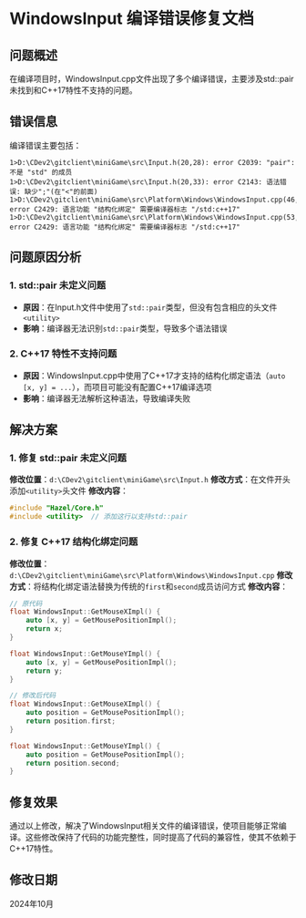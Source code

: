 # WindowsInput 编译错误修复文档

## 问题概述
在编译项目时，WindowsInput.cpp文件出现了多个编译错误，主要涉及std::pair未找到和C++17特性不支持的问题。

## 错误信息
编译错误主要包括：
```
1>D:\CDev2\gitclient\miniGame\src\Input.h(20,28): error C2039: "pair": 不是 "std" 的成员
1>D:\CDev2\gitclient\miniGame\src\Input.h(20,33): error C2143: 语法错误: 缺少";"(在"<"的前面)
1>D:\CDev2\gitclient\miniGame\src\Platform\Windows\WindowsInput.cpp(46,9): error C2429: 语言功能 "结构化绑定" 需要编译器标志 "/std:c++17"
1>D:\CDev2\gitclient\miniGame\src\Platform\Windows\WindowsInput.cpp(53,9): error C2429: 语言功能 "结构化绑定" 需要编译器标志 "/std:c++17"
```

## 问题原因分析

### 1. std::pair 未定义问题
- **原因**：在Input.h文件中使用了`std::pair`类型，但没有包含相应的头文件`<utility>`
- **影响**：编译器无法识别`std::pair`类型，导致多个语法错误

### 2. C++17 特性不支持问题
- **原因**：WindowsInput.cpp中使用了C++17才支持的结构化绑定语法（`auto [x, y] = ...`），而项目可能没有配置C++17编译选项
- **影响**：编译器无法解析这种语法，导致编译失败

## 解决方案

### 1. 修复 std::pair 未定义问题
**修改位置**：`d:\CDev2\gitclient\miniGame\src\Input.h`
**修改方式**：在文件开头添加`<utility>`头文件
**修改内容**：
```cpp
#include "Hazel/Core.h"
#include <utility>  // 添加这行以支持std::pair
```

### 2. 修复 C++17 结构化绑定问题
**修改位置**：`d:\CDev2\gitclient\miniGame\src\Platform\Windows\WindowsInput.cpp`
**修改方式**：将结构化绑定语法替换为传统的`first`和`second`成员访问方式
**修改内容**：
```cpp
// 原代码
float WindowsInput::GetMouseXImpl() {
    auto [x, y] = GetMousePositionImpl();
    return x;
}

float WindowsInput::GetMouseYImpl() {
    auto [x, y] = GetMousePositionImpl();
    return y;
}

// 修改后代码
float WindowsInput::GetMouseXImpl() {
    auto position = GetMousePositionImpl();
    return position.first;
}

float WindowsInput::GetMouseYImpl() {
    auto position = GetMousePositionImpl();
    return position.second;
}
```

## 修复效果
通过以上修改，解决了WindowsInput相关文件的编译错误，使项目能够正常编译。这些修改保持了代码的功能完整性，同时提高了代码的兼容性，使其不依赖于C++17特性。

## 修改日期
2024年10月